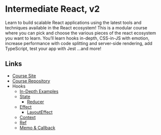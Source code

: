 # Intermediate React, v2

Learn to build scalable React applications using the latest tools and techniques available in the React ecosystem! This is a modular course where you can pick and choose the various pieces of the react ecosystem you want to learn. You’ll learn hooks in-depth, CSS-in-JS with emotion, increase performance with code splitting and server-side rendering, add TypeScript, test your app with Jest …and more!

## Links

- [Course Site](https://btholt.github.io/complete-intro-to-react-v5/)
- [Course Repository](https://github.com/btholt/complete-intro-to-react-v5)
- Hooks
    - [In-Depth Examples](https://codesandbox.io/s/zr90v4jorp?file=/src/State.js)
    - [State](https://reactjs.org/docs/hooks-state.html)
        - [Reducer](https://www.digitalocean.com/community/tutorials/how-to-manage-state-with-hooks-on-react-components)
    - [Effect](https://reactjs.org/docs/hooks-effect.html)
        - [LayoutEffect](https://daveceddia.com/useeffect-vs-uselayouteffect/)
    - [Context](https://www.digitalocean.com/community/tutorials/react-usecontext)
    - [Ref](https://www.digitalocean.com/community/tutorials/react-createref)
    - [Memo & Callback](https://www.digitalocean.com/community/tutorials/react-usememo)